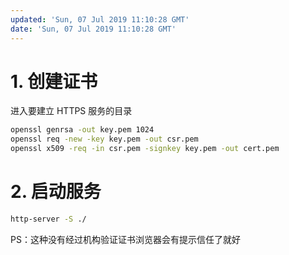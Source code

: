 ```yaml
---
updated: 'Sun, 07 Jul 2019 11:10:28 GMT'
date: 'Sun, 07 Jul 2019 11:10:28 GMT'
---
```


# 1. 创建证书

进入要建立 HTTPS 服务的目录

```bash
openssl genrsa -out key.pem 1024
openssl req -new -key key.pem -out csr.pem
openssl x509 -req -in csr.pem -signkey key.pem -out cert.pem
```

# 2. 启动服务

```bash
http-server -S ./
```

PS：这种没有经过机构验证证书浏览器会有提示信任了就好
